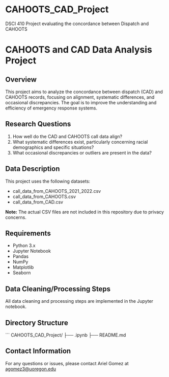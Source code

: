 # CAHOOTS_CAD_Project
DSCI 410 Project evaluating the concordance between Dispatch and CAHOOTS
# CAHOOTS and CAD Data Analysis Project

## Overview
This project aims to analyze the concordance between dispatch (CAD) and CAHOOTS records, focusing on alignment, systematic differences, and occasional discrepancies. The goal is to improve the understanding and efficiency of emergency response systems.

## Research Questions
1. How well do the CAD and CAHOOTS call data align?
2. What systematic differences exist, particularly concerning racial demographics and specific situations?
3. What occasional discrepancies or outliers are present in the data?

## Data Description
This project uses the following datasets:
- call_data_from_CAHOOTS_2021_2022.csv
- call_data_from_CAHOOTS.csv
- call_data_from_CAD.csv

**Note:** The actual CSV files are not included in this repository due to privacy concerns.

## Requirements
- Python 3.x
- Jupyter Notebook
- Pandas
- NumPy
- Matplotlib
- Seaborn

## Data Cleaning/Processing Steps
All data cleaning and processing steps are implemented in the Jupyter notebook.

## Directory Structure
\`\`\`
CAHOOTS_CAD_Project/
├── .ipynb
├── README.md

## Contact Information
For any questions or issues, please contact Ariel Gomez at agomez3@uoregon.edu
